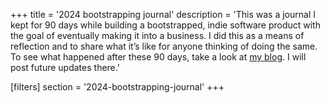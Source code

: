 +++
title = '2024 bootstrapping journal'
description = 'This was a journal I kept for 90 days while building a bootstrapped, indie software product with the goal of eventually making it into a business. I did this as a means of reflection and to share what it’s like for anyone thinking of doing the same. To see what happened after these 90 days, take a look at [my blog](/blog/). I will post future updates there.'

[filters]
section = '2024-bootstrapping-journal'
+++
